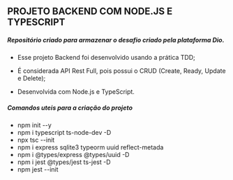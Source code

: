 ## PROJETO BACKEND COM NODE.JS E TYPESCRIPT

##### Repositório criado para armazenar o desafio criado pela plataforma Dio.

* Esse projeto Backend foi desenvolvido usando a prática TDD;

* É considerada API Rest Full, pois possui o CRUD (Create, Ready, Update e Delete);

* Desenvolvida com Node.js e TypeScript.
  
  

##### Comandos uteis para a criação do projeto

* npm init --y
* npm i typescript ts-node-dev -D
* npx tsc --init
* npm i express sqlite3 typeorm uuid reflect-metada
* npm i @types/express @types/uuid -D
* npm i jest @types/jest ts-jest -D
* npm jest --init

